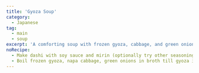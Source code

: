 ```yaml
---
title: 'Gyoza Soup'
category:
  - Japanese
tag:
  - main
  - soup
excerpt: 'A comforting soup with frozen gyoza, cabbage, and green onions in a savory broth.'
noRecipe:
  - Make dashi with soy sauce and mirin (optionally try other seasonings like sake, sugar).
  - Boil frozen gyoza, napa cabbage, green onions in broth till gyoza is cooked.
---
```

